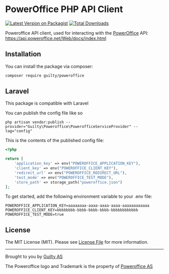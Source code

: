 # PowerOffice PHP API Client

[![Latest Version on Packagist](https://img.shields.io/packagist/v/guilty/poweroffice.svg?style=flat-square)](https://packagist.org/packages/guilty/poweroffice)
[![Total Downloads](https://img.shields.io/packagist/dt/guilty/poweroffice.svg?style=flat-square)](https://packagist.org/packages/guilty/poweroffice)


Poweroffice API client, used for interacting with the [PowerOffice](https://poweroffice.no/) API: https://api.poweroffice.net/Web/docs/index.html


## Installation

You can install the package via composer:

```bash
composer require guilty/poweroffice
```


## Laravel

This package is compatible with Laravel

You can publish the config file like so
```
php artisan vendor:publish --provider="Guilty\Poweroffice\PowerofficeServiceProvider" --tag="config"
```

This is the contents of the published config file:

```php
<?php

return [
    'application_key' => env("POWEROFFICE_APPLICATION_KEY"),
    'client_key' => env("POWEROFFICE_CLIENT_KEY"),
    'redirect_url' => env("POWEROFFICE_REDIRECT_URL"),
    'test_mode' => env("POWEROFFICE_TEST_MODE"),
    'store_path' => storage_path("poweroffice.json")
];
```

To get started, add the following environment variable to your .env file:

```
POWEROFFICE_APPLICATION_KEY=aaaaaaaa-aaaa-aaaa-aaaa-aaaaaaaaaaaa
POWEROFFICE_CLIENT_KEY=bbbbbbbb-bbbb-bbbb-bbbb-bbbbbbbbbbbb
POWEROFFICE_TEST_MODE=true
```


## License

The MIT License (MIT). Please see [License File](LICENSE.md) for more information.

---

Brought to you by [Guilty AS](https://guilty.no)

The Poweroffice logo and Trademark is the property of [Poweroffice AS](https://poweroffice.no/)
